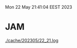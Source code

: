 Mon 22 May 21:41:04 EEST 2023
# JAM
<a href='./cache/202305/22_21.log'>./cache/202305/22_21.log</a>
